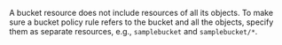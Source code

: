 A bucket resource does not include resources of all its objects. To make sure a bucket policy rule refers to the bucket and all the objects, specify them as separate resources, e.g., `samplebucket` and `samplebucket/*`.